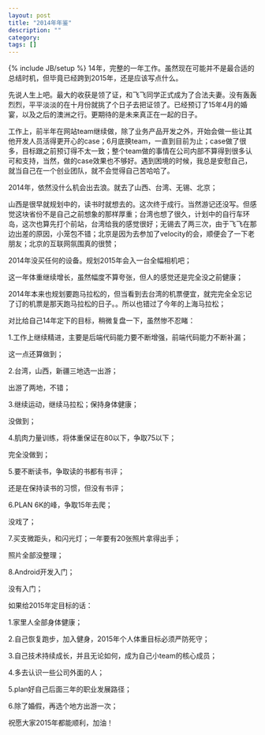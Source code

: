 ```yaml
---
layout: post
title: "2014年年鉴"
description: ""
category: 
tags: []
---
```

{% include JB/setup %}
14年，完整的一年工作。虽然现在可能并不是最合适的总结时机，但毕竟已经跨到2015年，还是应该写点什么。

先说人生上吧。最大的收获是领了证，和飞飞同学正式成为了合法夫妻。没有轰轰烈烈，平平淡淡的在十月份就挑了个日子去把证领了。已经预订了15年4月的婚宴，以及之后的澳洲之行。更期待的是未来真正在一起的日子。

工作上，前半年在网站team继续做，除了业务产品开发之外，开始会做一些让其他开发人员活得更开心的case；6月底换team，一直到目前为止；case做了很多，目标跟之前预订得不太一致；整个team做的事情在公司内部不算得到很多认可和支持，当然，做的case效果也不够好。遇到困境的时候，我总是安慰自己，就当自己在一个创业团队，就不会觉得自己苦哈哈了。

2014年，依然没什么机会出去浪。就去了山西、台湾、无锡、北京；

山西是很早就规划中的，读书时就想去的。这次终于成行。当然游记还没写。但感觉这块省份不是自己之前想象的那样厚重；台湾也想了很久，计划中的自行车环岛，这次也算先打个前站，台湾给我的感觉很好；无锡去了两三次，由于飞飞在那边出差的原因，小笼包不错；北京是因为去参加了velocity的会，顺便会了一下老朋友；北京的互联网氛围真的很赞；

2014年没买任何的设备。规划2015年会入一台全幅相机吧；

这一年体重继续增长，虽然幅度不算夸张，但人的感觉还是完全没之前健康；

2014年本来也规划要跑马拉松的，但当看到去台湾的机票便宜，就完完全全忘记了订的机票是那天跑马拉松的日子。。所以也错过了今年的上海马拉松；

对比给自己14年定下的目标，稍微复盘一下，虽然惨不忍睹：

1.工作上继续精进，主要是后端代码能力要不断增强，前端代码能力不断补漏；

这一点还算做到；

2.台湾，山西，新疆三地选一出游；

出游了两地，不错；

3.继续运动，继续马拉松；保持身体健康；

没做到；

4.肌肉力量训练，将体重保证在80以下，争取75以下；

完全没做到；

5.要不断读书，争取读的书都有书评；

还是在保持读书的习惯，但没有书评；

6.PLAN 6K的峰，争取15年去爬；

没戏了；

7.买支微距头，和闪光灯；一年要有20张照片拿得出手；

照片全部没整理；

8.Android开发入门；

没有入门；

如果给2015年定目标的话：

1.家里人全部身体健康；

2.自己恢复跑步，加入健身，2015年个人体重目标必须严防死守；

3.自己技术持续成长，并且无论如何，成为自己小team的核心成员；

4.多去认识一些公司外面的人；

5.plan好自己后面三年的职业发展路径；

6.除了婚假，再选个地方出游一次；

祝愿大家2015年都能顺利，加油！

